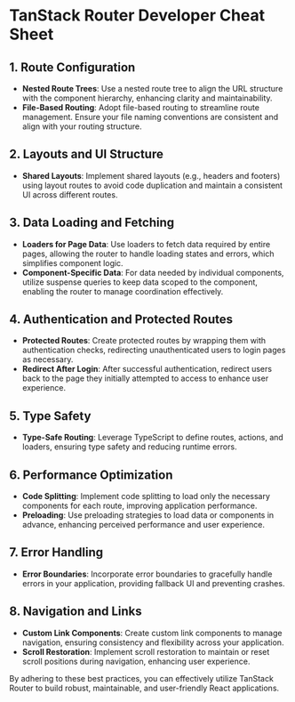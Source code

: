 
# TanStack Router Developer Cheat Sheet

## 1. Route Configuration
- **Nested Route Trees**: Use a nested route tree to align the URL structure with the component hierarchy, enhancing clarity and maintainability.  
- **File-Based Routing**: Adopt file-based routing to streamline route management. Ensure your file naming conventions are consistent and align with your routing structure.

## 2. Layouts and UI Structure
- **Shared Layouts**: Implement shared layouts (e.g., headers and footers) using layout routes to avoid code duplication and maintain a consistent UI across different routes.

## 3. Data Loading and Fetching
- **Loaders for Page Data**: Use loaders to fetch data required by entire pages, allowing the router to handle loading states and errors, which simplifies component logic.
- **Component-Specific Data**: For data needed by individual components, utilize suspense queries to keep data scoped to the component, enabling the router to manage coordination effectively.

## 4. Authentication and Protected Routes
- **Protected Routes**: Create protected routes by wrapping them with authentication checks, redirecting unauthenticated users to login pages as necessary.
- **Redirect After Login**: After successful authentication, redirect users back to the page they initially attempted to access to enhance user experience.

## 5. Type Safety
- **Type-Safe Routing**: Leverage TypeScript to define routes, actions, and loaders, ensuring type safety and reducing runtime errors.

## 6. Performance Optimization
- **Code Splitting**: Implement code splitting to load only the necessary components for each route, improving application performance.
- **Preloading**: Use preloading strategies to load data or components in advance, enhancing perceived performance and user experience.

## 7. Error Handling
- **Error Boundaries**: Incorporate error boundaries to gracefully handle errors in your application, providing fallback UI and preventing crashes.

## 8. Navigation and Links
- **Custom Link Components**: Create custom link components to manage navigation, ensuring consistency and flexibility across your application.
- **Scroll Restoration**: Implement scroll restoration to maintain or reset scroll positions during navigation, enhancing user experience.

By adhering to these best practices, you can effectively utilize TanStack Router to build robust, maintainable, and user-friendly React applications.

